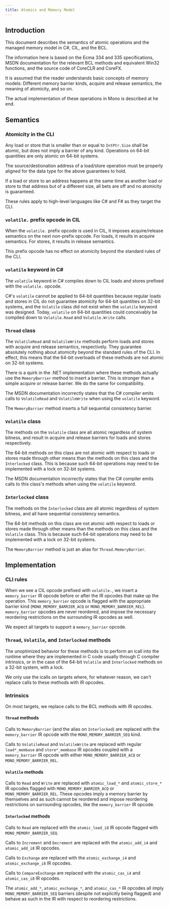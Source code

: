 ```yaml
---
title: Atomics and Memory Model
---
```


## Introduction

This document describes the semantics of atomic operations and the managed memory model in C#, CIL, and the BCL.

The information here is based on the Ecma 334 and 335 specifications, MSDN documentation for the relevant BCL methods
and equivalent Win32 functions, and the source code of CoreCLR and CoreFX.

It is assumed that the reader understands basic concepts of memory models: Different memory barrier kinds, acquire and
release semantics, the meaning of atomicity, and so on.

The actual implementation of these operations in Mono is described at he end.

## Semantics

### Atomicity in the CLI

Any load or store that is smaller than or equal to `IntPtr.Size` shall be atomic, but does not imply a barrier of any
kind. Operations on 64-bit quantities are only atomic on 64-bit systems.

The source/destionation address of a load/store operation must be properly aligned for the data type for the above
guarantees to hold.

If a load or store to an address happens at the same time as another load or store to that address but of a different
size, all bets are off and no atomicity is guaranteed.

These rules apply to high-level languages like C# and F# as they target the CLI.

### `volatile.` prefix opcode in CIL

When the `volatile.` prefix opcode is used in CIL, it imposes acquire/release semantics on the next non-prefix opcode.
For loads, it results in acquire semantics. For stores, it results in release semantics.

This prefix opcode has no effect on atomicity beyond the standard rules of the CLI.

### `volatile` keyword in C\#

The `volatile` keyword in C# compiles down to CIL loads and stores prefixed with the `volatile.` opcode.

C#'s `volatile` cannot be applied to 64-bit quantities because regular loads and stores in CIL do not guarantee
atomicity for 64-bit quantities on 32-bit systems, and the `Volatile` class did not exist when the `volatile` keyword
was designed. Today, `volatile` on 64-bit quantities could conceivably be compiled down to `Volatile.Read` and
`Volatile.Write` calls.

### `Thread` class

The `VolatileRead` and `VolatileWrite` methods perform loads and stores with acquire and release semantics,
respectively. They guarantee absolutely nothing about atomicity beyond the standard rules of the CLI. In effect, this
means that the 64-bit overloads of these methods are not atomic on 32-bit systems.

There is a quirk in the .NET implementation where these methods actually use the `MemoryBarrier` method to insert a
barrier. This is stronger than a simple acquire or release barrier. We do the same for compatibility.

The MSDN documentation incorrectly states that the C# compiler emits calls to `VolatileRead` and `VolatileWrite` when
using the `volatile` keyword.

The `MemoryBarrier` method inserts a full sequential consistency barrier.

### `Volatile` class

The methods on the `Volatile` class are all atomic regardless of system bitness, and result in acquire and release
barriers for loads and stores respectively.

The 64-bit methods on this class are not atomic with respect to loads or stores made through other means than the
methods on this class and the `Interlocked` class. This is because such 64-bit operations may need to be implemented
with a lock on 32-bit systems.

The MSDN documentation incorrectly states that the C# compiler emits calls to this class's methods when using the
`volatile` keyword.

### `Interlocked` class

The methods on the `Interlocked` class are all atomic regardless of system bitness, and all have sequential consistency
semantics.

The 64-bit methods on this class are not atomic with respect to loads or stores made through other means than the
methods on this class and the `Volatile` class. This is because such 64-bit operations may need to be implemented with a
lock on 32-bit systems.

The `MemoryBarrier` method is just an alias for `Thread.MemoryBarrier`.

## Implementation

### CLI rules

When we see a CIL opcode prefixed with `volatile.`, we insert a `memory_barrier` IR opcode before or after the IR
opcodes that make up the operation. This `memory_barrier` opcode is flagged with the appropriate barrier kind
(`MONO_MEMORY_BARRIER_ACQ` or `MONO_MEMORY_BARRIER_REL`). `memory_barrier` opcodes are never reordered, and impose
the necessary reordering restrictions on the surrounding IR opcodes as well.

We expect all targets to support a `memory_barrier` opcode.

### `Thread`, `Volatile`, and `Interlocked` methods

The unoptimized behavior for these methods is to perform an icall into the runtime where they are implemented in C code
usually through C compiler intrinsics, or in the case of the 64-bit `Volatile` and `Interlocked` methods on a 32-bit
system, with a lock.

We only use the icalls on targets where, for whatever reason, we can't replace calls to these methods with IR opcodes.

### Intrinsics

On most targets, we replace calls to the BCL methods with IR opcodes.

#### `Thread` methods

Calls to `MemoryBarrier` (and the alias on `Interlocked`) are replaced with the `memory_barrier` IR opcode with the
`MONO_MEMORY_BARRIER_SEQ` kind.

Calls to `VolatileRead` and `VolatileWrite` are replaced with regular `load*_membase` and `store*_membase` IR opcodes
coupled with a `memory_barrier` IR opcode with either `MONO_MEMORY_BARRIER_ACQ` or `MONO_MEMORY_BARRIER_REL`.

#### `Volatile` methods

Calls to `Read` and `Write` are replaced with `atomic_load_*` and `atomic_store_*` IR opcodes flagged with
`MONO_MEMORY_BARRIER_ACQ` or `MONO_MEMORY_BARRIER_REL`. These opcodes imply a memory barrier by themselves and as such
cannot be reordered and impose reordering restrictions on surrounding opcodes, like the `memory_barrier` IR opcode.

#### `Interlocked` methods

Calls to `Read` are replaced with the `atomic_load_i8` IR opcode flagged with `MONO_MEMORY_BARRIER_SEQ`.

Calls to `Increment` and `Decrement` are replaced with the `atomic_add_i4` and `atomic_add_i8` IR opcodes.

Calls to `Exchange` are replaced with the `atomic_exchange_i4` and `atomic_exchange_i8` IR opcodes.

Calls to `CompareExchange` are replaced with the `atomic_cas_i4` and `atomic_cas_i8` IR opcodes.

The `atomic_add_*`, `atomic_exchange_*`, and `atomic_cas_*` IR opcodes all imply `MONO_MEMORY_BARRIER_SEQ` barriers
(despite not explicitly being flagged) and behave as such in the IR with respect to reordering restrictions.
